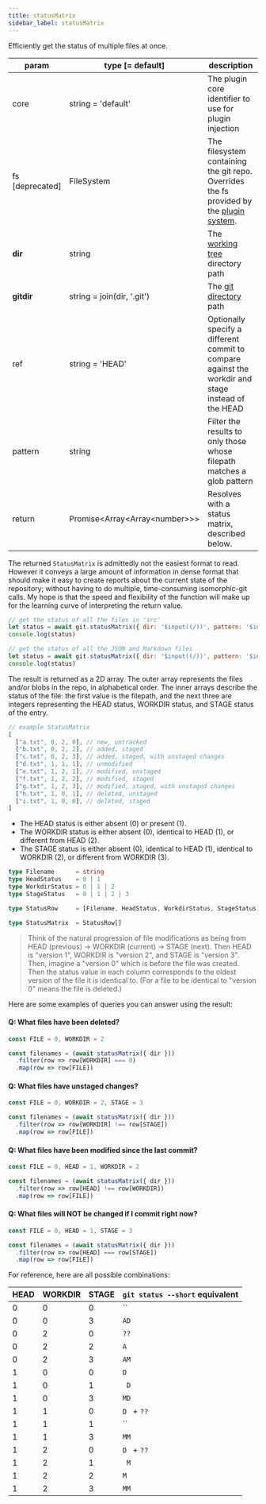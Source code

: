 ```yaml
---
title: statusMatrix
sidebar_label: statusMatrix
---
```


Efficiently get the status of multiple files at once.

| param           | type [= default]                    | description                                                                                               |
| --------------- | ----------------------------------- | --------------------------------------------------------------------------------------------------------- |
| core            | string = 'default'                  | The plugin core identifier to use for plugin injection                                                    |
| fs [deprecated] | FileSystem                          | The filesystem containing the git repo. Overrides the fs provided by the [plugin system](./plugin_fs.md). |
| **dir**         | string                              | The [working tree](dir-vs-gitdir.md) directory path                                                       |
| **gitdir**      | string = join(dir, '.git')          | The [git directory](dir-vs-gitdir.md) path                                                                |
| ref             | string = 'HEAD'                     | Optionally specify a different commit to compare against the workdir and stage instead of the HEAD        |
| pattern         | string                              | Filter the results to only those whose filepath matches a glob pattern                                    |
| return          | Promise\<Array\<Array\<number\>\>\> | Resolves with a status matrix, described below.                                                           |

The returned `StatusMatrix` is admittedly not the easiest format to read.
However it conveys a large amount of information in dense format that should make it easy to create reports about the current state of the repository;
without having to do multiple, time-consuming isomorphic-git calls.
My hope is that the speed and flexibility of the function will make up for the learning curve of interpreting the return value.

```js live
// get the status of all the files in 'src'
let status = await git.statusMatrix({ dir: '$input((/))', pattern: '$input((src/**))' })
console.log(status)
```

```js live
// get the status of all the JSON and Markdown files
let status = await git.statusMatrix({ dir: '$input((/))', pattern: '$input((**\/*.{json,md}))' })
console.log(status)
```

The result is returned as a 2D array.
The outer array represents the files and/or blobs in the repo, in alphabetical order.
The inner arrays describe the status of the file:
the first value is the filepath, and the next three are integers
representing the HEAD status, WORKDIR status, and STAGE status of the entry.

```js
// example StatusMatrix
[
  ["a.txt", 0, 2, 0], // new, untracked
  ["b.txt", 0, 2, 2], // added, staged
  ["c.txt", 0, 2, 3], // added, staged, with unstaged changes
  ["d.txt", 1, 1, 1], // unmodified
  ["e.txt", 1, 2, 1], // modified, unstaged
  ["f.txt", 1, 2, 2], // modified, staged
  ["g.txt", 1, 2, 3], // modified, staged, with unstaged changes
  ["h.txt", 1, 0, 1], // deleted, unstaged
  ["i.txt", 1, 0, 0], // deleted, staged
]
```

- The HEAD status is either absent (0) or present (1).
- The WORKDIR status is either absent (0), identical to HEAD (1), or different from HEAD (2).
- The STAGE status is either absent (0), identical to HEAD (1), identical to WORKDIR (2), or different from WORKDIR (3).

```ts
type Filename      = string
type HeadStatus    = 0 | 1
type WorkdirStatus = 0 | 1 | 2
type StageStatus   = 0 | 1 | 2 | 3

type StatusRow     = [Filename, HeadStatus, WorkdirStatus, StageStatus]

type StatusMatrix  = StatusRow[]
```

> Think of the natural progression of file modifications as being from HEAD (previous) -> WORKDIR (current) -> STAGE (next).
> Then HEAD is "version 1", WORKDIR is "version 2", and STAGE is "version 3".
> Then, imagine a "version 0" which is before the file was created.
> Then the status value in each column corresponds to the oldest version of the file it is identical to.
> (For a file to be identical to "version 0" means the file is deleted.)

Here are some examples of queries you can answer using the result:

#### Q: What files have been deleted?
```js
const FILE = 0, WORKDIR = 2

const filenames = (await statusMatrix({ dir }))
  .filter(row => row[WORKDIR] === 0)
  .map(row => row[FILE])
```

#### Q: What files have unstaged changes?
```js
const FILE = 0, WORKDIR = 2, STAGE = 3

const filenames = (await statusMatrix({ dir }))
  .filter(row => row[WORKDIR] !== row[STAGE])
  .map(row => row[FILE])
```

#### Q: What files have been modified since the last commit?
```js
const FILE = 0, HEAD = 1, WORKDIR = 2

const filenames = (await statusMatrix({ dir }))
  .filter(row => row[HEAD] !== row[WORKDIR])
  .map(row => row[FILE])
```

#### Q: What files will NOT be changed if I commit right now?
```js
const FILE = 0, HEAD = 1, STAGE = 3

const filenames = (await statusMatrix({ dir }))
  .filter(row => row[HEAD] === row[STAGE])
  .map(row => row[FILE])
```

For reference, here are all possible combinations:

| HEAD | WORKDIR | STAGE | `git status --short` equivalent |
| ---- | ------- | ----- | ------------------------------- |
| 0    | 0       | 0     | ``                              |
| 0    | 0       | 3     | `AD`                            |
| 0    | 2       | 0     | `??`                            |
| 0    | 2       | 2     | `A `                            |
| 0    | 2       | 3     | `AM`                            |
| 1    | 0       | 0     | `D `                            |
| 1    | 0       | 1     | ` D`                            |
| 1    | 0       | 3     | `MD`                            |
| 1    | 1       | 0     | `D ` + `??`                     |
| 1    | 1       | 1     | ``                              |
| 1    | 1       | 3     | `MM`                            |
| 1    | 2       | 0     | `D ` + `??`                     |
| 1    | 2       | 1     | ` M`                            |
| 1    | 2       | 2     | `M `                            |
| 1    | 2       | 3     | `MM`                            |

<script>
(function rewriteEditLink() {
  const el = document.querySelector('a.edit-page-link.button');
  if (el) {
    el.href = 'https://github.com/isomorphic-git/isomorphic-git/edit/master/src/commands/statusMatrix.js';
  }
})();
</script>